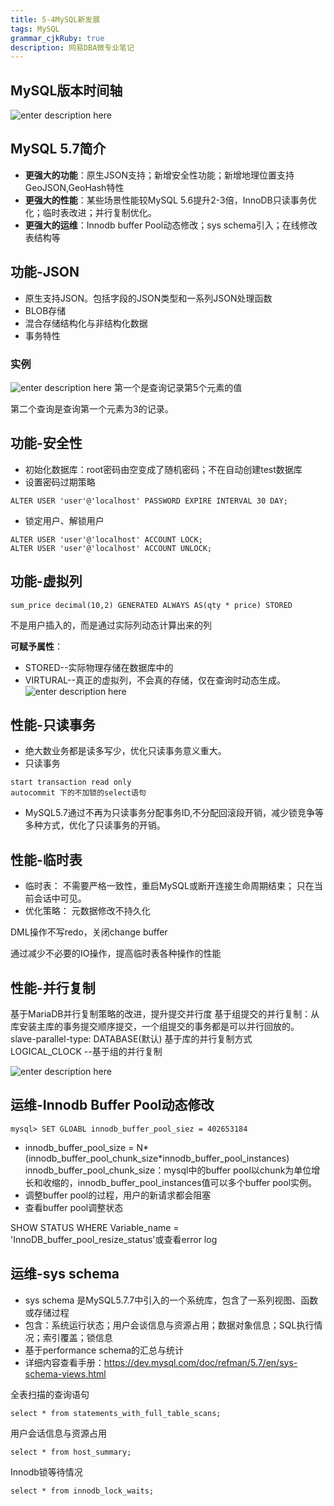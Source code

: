 ```yaml
---
title: 5-4MySQL新发展
tags: MySQL
grammar_cjkRuby: true
description: 网易DBA微专业笔记
---
```


## MySQL版本时间轴

![enter description here][1]


  
  ## MySQL 5.7简介
  
  - **更强大的功能**：原生JSON支持；新增安全性功能；新增地理位置支持GeoJSON,GeoHash特性
  - **更强大的性能**：某些场景性能较MySQL 5.6提升2-3倍，InnoDB只读事务优化；临时表改进；并行复制优化。
  - **更强大的运维**：Innodb buffer Pool动态修改；sys schema引入；在线修改表结构等

## 功能-JSON
- 原生支持JSON。包括字段的JSON类型和一系列JSON处理函数
- BLOB存储
- 混合存储结构化与非结构化数据
- 事务特性

### 实例

![enter description here][2]
第一个是查询记录第5个元素的值

第二个查询是查询第一个元素为3的记录。

## 功能-安全性
- 初始化数据库：root密码由空变成了随机密码；不在自动创建test数据库
- 设置密码过期策略
```
ALTER USER 'user'@'localhost' PASSWORD EXPIRE INTERVAL 30 DAY;
```
- 锁定用户、解锁用户
```
ALTER USER 'user'@'localhost' ACCOUNT LOCK;
ALTER USER 'user'@'localhost' ACCOUNT UNLOCK;
```
## 功能-虚拟列
```
sum_price decimal(10,2) GENERATED ALWAYS AS(qty * price) STORED
```
不是用户插入的，而是通过实际列动态计算出来的列

**可赋予属性**：
- STORED--实际物理存储在数据库中的
- VIRTURAL--真正的虚拟列，不会真的存储，仅在查询时动态生成。
![enter description here][3]

 ## 性能-只读事务
 - 绝大数业务都是读多写少，优化只读事务意义重大。
 - 只读事务
 ```
 start transaction read only
 autocommit 下的不加锁的select语句
 ```
 - MySQL5.7通过不再为只读事务分配事务ID,不分配回滚段开销，减少锁竞争等多种方式，优化了只读事务的开销。
## 性能-临时表
- 临时表：
不需要严格一致性，重启MySQL或断开连接生命周期结束；
只在当前会话中可见。
- 优化策略：
元数据修改不持久化

DML操作不写redo，关闭change buffer

通过减少不必要的IO操作，提高临时表各种操作的性能

## 性能-并行复制
基于MariaDB并行复制策略的改进，提升提交并行度
基于组提交的并行复制：从库安装主库的事务提交顺序提交，一个组提交的事务都是可以并行回放的。
slave-parallel-type:
DATABASE(默认) 基于库的并行复制方式
LOGICAL_CLOCK --基于组的并行复制
  
![enter description here][4]


## 运维-Innodb Buffer Pool动态修改
```
mysql> SET GLOABL innodb_buffer_pool_siez = 402653184
```
- innodb_buffer_pool_size = N*(innodb_buffer_pool_chunk_size*innodb_buffer_pool_instances)
innodb_buffer_pool_chunk_size：mysql中的buffer pool以chunk为单位增长和收缩的，innodb_buffer_pool_instances值可以多个buffer pool实例。
- 调整buffer pool的过程，用户的新请求都会阻塞
- 查看buffer pool调整状态

SHOW STATUS WHERE Variable_name = 'InnoDB_buffer_pool_resize_status'或查看error log

## 运维-sys schema
- sys schema 是MySQL5.7.7中引入的一个系统库，包含了一系列视图、函数或存储过程
- 包含：系统运行状态；用户会谈信息与资源占用；数据对象信息；SQL执行情况；索引覆盖；锁信息
- 基于performance schema的汇总与统计
- 详细内容查看手册：https://dev.mysql.com/doc/refman/5.7/en/sys-schema-views.html

全表扫描的查询语句
```
select * from statements_with_full_table_scans;
```
用户会话信息与资源占用
```
select * from host_summary;
```
Innodb锁等待情况
```
select * from innodb_lock_waits;
```

  [1]: https://assets.windcoder.com/xiaoshujiang/mysql_study_xinbanbentexin01.png "mysql_study_xinbanbentexin01"
  [2]: https://assets.windcoder.com/xiaoshujiang/mysql_study_xinbanbentexin02.png "mysql_study_xinbanbentexin02"
  [3]: https://assets.windcoder.com/xiaoshujiang/mysql_study_xinbanbentexin03.png "mysql_study_xinbanbentexin03"
  [4]: https://assets.windcoder.com/xiaoshujiang/mysql_study_xinbanbentexin04.png "mysql_study_xinbanbentexin04"